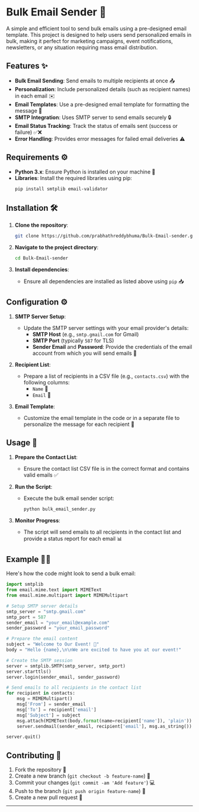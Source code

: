 
# Bulk Email Sender 📧

A simple and efficient tool to send bulk emails using a pre-designed email template. This project is designed to help users send personalized emails in bulk, making it perfect for marketing campaigns, event notifications, newsletters, or any situation requiring mass email distribution.

## Features ✨

- **Bulk Email Sending**: Send emails to multiple recipients at once 📤
- **Personalization**: Include personalized details (such as recipient names) in each email ✉️
- **Email Templates**: Use a pre-designed email template for formatting the message 📑
- **SMTP Integration**: Uses SMTP server to send emails securely 🔒
- **Email Status Tracking**: Track the status of emails sent (success or failure) ✅❌
- **Error Handling**: Provides error messages for failed email deliveries ⚠️

## Requirements ⚙️

- **Python 3.x**: Ensure Python is installed on your machine 🐍
- **Libraries**: Install the required libraries using pip:
  ```bash
  pip install smtplib email-validator
  ```

## Installation 🛠️

1. **Clone the repository**:
   ```bash
   git clone https://github.com/prabhathreddybhuma/Bulk-Email-sender.git
   ```

2. **Navigate to the project directory**:
   ```bash
   cd Bulk-Email-sender
   ```

3. **Install dependencies**:
   - Ensure all dependencies are installed as listed above using `pip` 📥

## Configuration ⚙️

1. **SMTP Server Setup**:
   - Update the SMTP server settings with your email provider's details:
     - **SMTP Host** (e.g., `smtp.gmail.com` for Gmail)
     - **SMTP Port** (typically `587` for TLS)
     - **Sender Email** and **Password**: Provide the credentials of the email account from which you will send emails 🔑

2. **Recipient List**:
   - Prepare a list of recipients in a CSV file (e.g., `contacts.csv`) with the following columns:
     - `Name` 👤
     - `Email` 📧

3. **Email Template**:
   - Customize the email template in the code or in a separate file to personalize the message for each recipient 📝

## Usage 🚀

1. **Prepare the Contact List**:
   - Ensure the contact list CSV file is in the correct format and contains valid emails ✅

2. **Run the Script**:
   - Execute the bulk email sender script:
     ```bash
     python bulk_email_sender.py
     ```

3. **Monitor Progress**:
   - The script will send emails to all recipients in the contact list and provide a status report for each email 📊

## Example 🧑‍💻

Here's how the code might look to send a bulk email:

```python
import smtplib
from email.mime.text import MIMEText
from email.mime.multipart import MIMEMultipart

# Setup SMTP server details
smtp_server = "smtp.gmail.com"
smtp_port = 587
sender_email = "your_email@example.com"
sender_password = "your_email_password"

# Prepare the email content
subject = "Welcome to Our Event! 🎉"
body = "Hello {name},\n\nWe are excited to have you at our event!"

# Create the SMTP session
server = smtplib.SMTP(smtp_server, smtp_port)
server.starttls()
server.login(sender_email, sender_password)

# Send emails to all recipients in the contact list
for recipient in contacts:
    msg = MIMEMultipart()
    msg['From'] = sender_email
    msg['To'] = recipient['email']
    msg['Subject'] = subject
    msg.attach(MIMEText(body.format(name=recipient['name']), 'plain'))
    server.sendmail(sender_email, recipient['email'], msg.as_string())

server.quit()
```

## Contributing 🤝

1. Fork the repository 🍴
2. Create a new branch (`git checkout -b feature-name`) 🌱
3. Commit your changes (`git commit -am 'Add feature'`) 💻
4. Push to the branch (`git push origin feature-name`) 🚀
5. Create a new pull request 🔄



---
